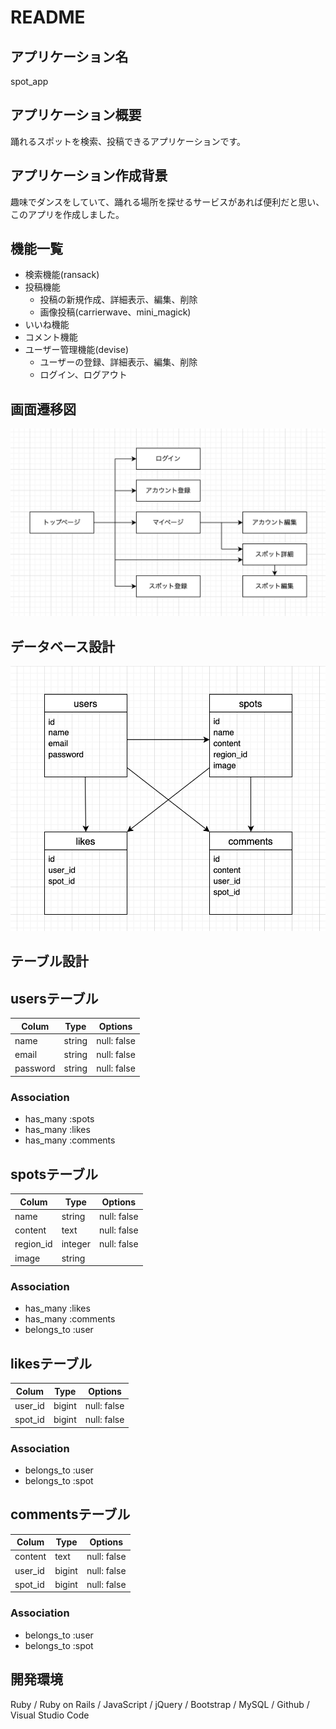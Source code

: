 # README

## アプリケーション名
spot_app

## アプリケーション概要
踊れるスポットを検索、投稿できるアプリケーションです。

## アプリケーション作成背景
趣味でダンスをしていて、踊れる場所を探せるサービスがあれば便利だと思い、このアプリを作成しました。

## 機能一覧
* 検索機能(ransack)
* 投稿機能
  * 投稿の新規作成、詳細表示、編集、削除
  * 画像投稿(carrierwave、mini_magick)
* いいね機能
* コメント機能
* ユーザー管理機能(devise)
  * ユーザーの登録、詳細表示、編集、削除
  * ログイン、ログアウト

## 画面遷移図
![サンプル画像](app/assets/images/st.png)

## データベース設計
![サンプル画像](app/assets/images/er.png)

## テーブル設計

## usersテーブル
| Colum     | Type    | Options     |
| --------- | ------- | ----------- |
| name      | string  | null: false |
| email     | string  | null: false |
| password  | string  | null: false |

### Association
* has_many :spots
* has_many :likes
* has_many :comments

## spotsテーブル
| Colum     | Type    | Options     |
| --------- | ------- | ----------- |
| name      | string  | null: false |
| content   | text    | null: false |
| region_id | integer | null: false |
| image     | string  |             |

### Association
* has_many :likes
* has_many :comments
* belongs_to :user

## likesテーブル
| Colum     | Type    | Options     |
| --------- | ------- | ----------- |
| user_id   | bigint  | null: false |
| spot_id   | bigint  | null: false |

### Association
* belongs_to :user
* belongs_to :spot

## commentsテーブル
| Colum     | Type    | Options     |
| --------- | ------- | ----------- |
| content   | text    | null: false |
| user_id   | bigint  | null: false |
| spot_id   | bigint  | null: false |

### Association
* belongs_to :user
* belongs_to :spot

## 開発環境
Ruby / Ruby on Rails / JavaScript / jQuery / Bootstrap / MySQL / Github / Visual Studio Code
